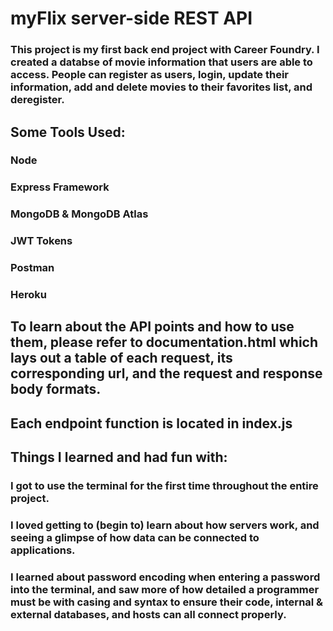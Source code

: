 
# myFlix server-side REST API
 
### This project is my first back end project with Career Foundry. I created a databse of movie information that users are able to access. People can register as users, login, update their information, add and delete movies to their favorites list, and deregister.

## Some Tools Used:

### Node
### Express Framework
### MongoDB & MongoDB Atlas
### JWT Tokens
### Postman
### Heroku

## To learn about the API points and how to use them, please refer to documentation.html which lays out a table of each request, its corresponding url, and the request and response body formats.

## Each endpoint function is located in index.js

## Things I learned and had fun with:
### I got to use the terminal for the first time throughout the entire project.
### I loved getting to (begin to) learn about how servers work, and seeing a glimpse of how data can be connected to applications.
### I learned about password encoding when entering a password into the terminal, and saw more of how detailed a programmer must be with casing and syntax to ensure their code, internal & external databases, and hosts can all connect properly.
